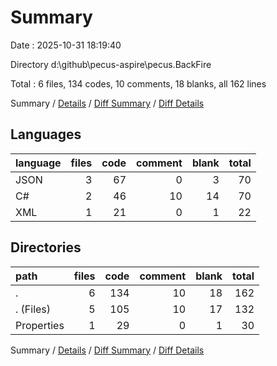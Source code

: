 # Summary

Date : 2025-10-31 18:19:40

Directory d:\\github\\pecus-aspire\\pecus.BackFire

Total : 6 files,  134 codes, 10 comments, 18 blanks, all 162 lines

Summary / [Details](details.md) / [Diff Summary](diff.md) / [Diff Details](diff-details.md)

## Languages
| language | files | code | comment | blank | total |
| :--- | ---: | ---: | ---: | ---: | ---: |
| JSON | 3 | 67 | 0 | 3 | 70 |
| C# | 2 | 46 | 10 | 14 | 70 |
| XML | 1 | 21 | 0 | 1 | 22 |

## Directories
| path | files | code | comment | blank | total |
| :--- | ---: | ---: | ---: | ---: | ---: |
| . | 6 | 134 | 10 | 18 | 162 |
| . (Files) | 5 | 105 | 10 | 17 | 132 |
| Properties | 1 | 29 | 0 | 1 | 30 |

Summary / [Details](details.md) / [Diff Summary](diff.md) / [Diff Details](diff-details.md)